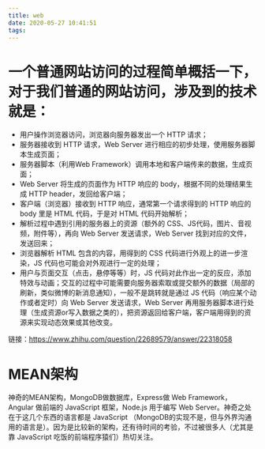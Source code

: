 ```yaml
---
title: web
date: 2020-05-27 10:41:51
tags:
---
```


# 一个普通网站访问的过程简单概括一下，对于我们普通的网站访问，涉及到的技术就是：
- 用户操作浏览器访问，浏览器向服务器发出一个 HTTP 请求；
- 服务器接收到 HTTP 请求，Web Server 进行相应的初步处理，使用服务器脚本生成页面；
- 服务器脚本（利用Web Framework）调用本地和客户端传来的数据，生成页面；
- Web Server 将生成的页面作为 HTTP 响应的 body，根据不同的处理结果生成 HTTP header，发回给客户端；
- 客户端（浏览器）接收到 HTTP 响应，通常第一个请求得到的 HTTP 响应的 body 里是 HTML 代码，于是对 HTML 代码开始解析；
- 解析过程中遇到引用的服务器上的资源（额外的 CSS、JS代码，图片、音视频，附件等），再向 Web Server 发送请求，Web Server 找到对应的文件，发送回来；
- 浏览器解析 HTML 包含的内容，用得到的 CSS 代码进行外观上的进一步渲染，JS 代码也可能会对外观进行一定的处理；
- 用户与页面交互（点击，悬停等等）时，JS 代码对此作出一定的反应，添加特效与动画；交互的过程中可能需要向服务器索取或提交额外的数据（局部的刷新，类似微博的新消息通知），一般不是跳转就是通过 JS 代码（响应某个动作或者定时）向 Web Server 发送请求，Web Server 再用服务器脚本进行处理（生成资源or写入数据之类的），把资源返回给客户端，客户端用得到的资源来实现动态效果或其他改变。

链接：https://www.zhihu.com/question/22689579/answer/22318058

# MEAN架构
神奇的MEAN架构，MongoDB做数据库，Express做 Web Framework，Angular 做前端的 JavaScript 框架，Node.js 用于编写 Web Server。神奇之处在于这几个东西的语言都是 JavaScript （MongoDB的实现不是，但与外界沟通用的语言是）。因为是比较新的架构，还有待时间的考验，不过被很多人（尤其是靠 JavaScript 吃饭的前端程序猿们）热切关注。












